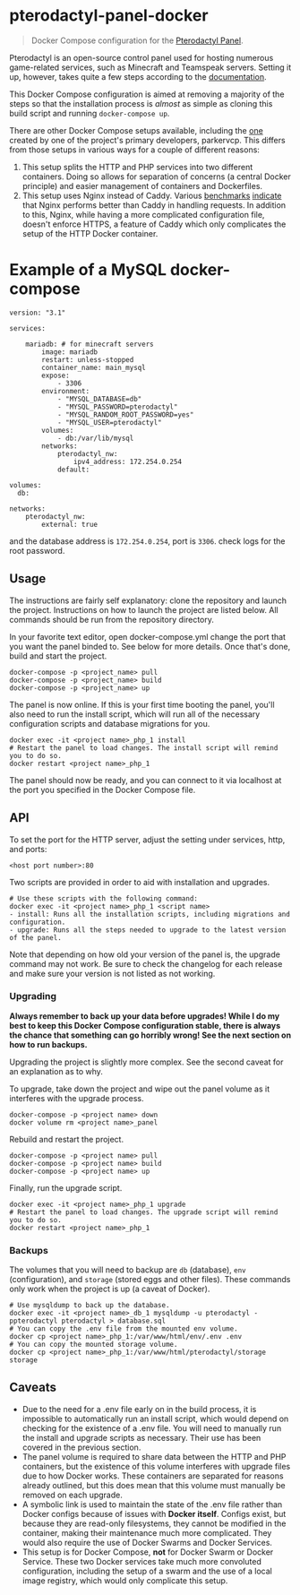 # pterodactyl-panel-docker

> Docker Compose configuration for the [Pterodactyl Panel](https://github.com/Pterodactyl/Panel).

Pterodactyl is an open-source control panel used for hosting numerous game-related
services, such as Minecraft and Teamspeak servers. Setting it up, however, takes
quite a few steps according to the [documentation](https://docs.pterodactyl.io/docs).

This Docker Compose configuration is aimed at removing a majority of the steps so
that the installation process is *almost* as simple as cloning this build script and
running `docker-compose up`.

There are other Docker Compose setups available, including the [one](https://github.com/parkervcp/pterodactyl-panel-Dockerfile)
created by one of the project's primary developers, parkervcp. This differs from
those setups in various ways for a couple of different reasons:

1. This setup splits the HTTP and PHP services into two different containers. Doing
so allows for separation of concerns (a central Docker principle) and easier management
of containers and Dockerfiles.
2. This setup uses Nginx instead of Caddy. Various [benchmarks](https://community.centminmod.com/threads/caddy-http-2-server-benchmarks.5170/#post-34367)
[indicate](https://hackernoon.com/caddy-a-modern-web-server-vs-nginx-e9e4abc443e)
that Nginx performs better than Caddy in handling requests. In addition to this,
Nginx, while having a more complicated configuration file, doesn't enforce HTTPS,
a feature of Caddy which only complicates the setup of the HTTP Docker container.

# Example of a MySQL docker-compose
```
version: "3.1"

services:

    mariadb: # for minecraft servers
        image: mariadb
        restart: unless-stopped
        container_name: main_mysql
        expose:
            - 3306
        environment:
            - "MYSQL_DATABASE=db"
            - "MYSQL_PASSWORD=pterodactyl"
            - "MYSQL_RANDOM_ROOT_PASSWORD=yes"
            - "MYSQL_USER=pterodactyl"
        volumes:
            - db:/var/lib/mysql
        networks:
            pterodactyl_nw:
                ipv4_address: 172.254.0.254
            default:

volumes:
  db:

networks:
    pterodactyl_nw:
        external: true
```
and the database address is `172.254.0.254`, port is `3306`. check logs for the root password.

## Usage
The instructions are fairly self explanatory: clone the repository and launch the
project. Instructions on how to launch the project are listed below. All commands
should be run from the repository directory.

In your favorite text editor, open docker-compose.yml change the port that you want
the panel binded to. See below for more details. Once that's done, build and start
the project.
```
docker-compose -p <project_name> pull
docker-compose -p <project_name> build
docker-compose -p <project_name> up
```
The panel is now online. If this is your first time booting the panel, you'll also
need to run the install script, which will run all of the necessary configuration
scripts and database migrations for you.
```
docker exec -it <project name>_php_1 install
# Restart the panel to load changes. The install script will remind you to do so.
docker restart <project name>_php_1
```
The panel should now be ready, and you can connect to it via localhost at the port
you specified in the Docker Compose file.

## API
To set the port for the HTTP server, adjust the setting under services, http, and
ports:
```
<host port number>:80
```
Two scripts are provided in order to aid with installation and upgrades.
```
# Use these scripts with the following command:
docker exec -it <project name>_php_1 <script name>
- install: Runs all the installation scripts, including migrations and configuration.
- upgrade: Runs all the steps needed to upgrade to the latest version of the panel.
```
Note that depending on how old your version of the panel is, the upgrade command
may not work. Be sure to check the changelog for each release and make sure your
version is not listed as not working.

### Upgrading
**Always remember to back up your data before upgrades! While I do my best to keep
this Docker Compose configuration stable, there is always the chance that something
can go horribly wrong! See the next section on how to run backups.**

Upgrading the project is slightly more complex. See the second caveat for an explanation
as to why.

To upgrade, take down the project and wipe out the panel volume as it interferes
with the upgrade process.
```
docker-compose -p <project name> down
docker volume rm <project name>_panel
```
Rebuild and restart the project.
```
docker-compose -p <project name> pull
docker-compose -p <project name> build
docker-compose -p <project name> up
```
Finally, run the upgrade script.
```
docker exec -it <project name>_php_1 upgrade
# Restart the panel to load changes. The upgrade script will remind you to do so.
docker restart <project name>_php_1
```

### Backups
The volumes that you will need to backup are `db` (database), `env` (configuration),
and `storage` (stored eggs and other files). These commands only work when the project
is up (a caveat of Docker).
```
# Use mysqldump to back up the database.
docker exec -it <project name>_db_1 mysqldump -u pterodactyl -ppterodactyl pterodactyl > database.sql
# You can copy the .env file from the mounted env volume.
docker cp <project name>_php_1:/var/www/html/env/.env .env
# You can copy the mounted storage volume.
docker cp <project name>_php_1:/var/www/html/pterodactyl/storage storage
```

## Caveats
- Due to the need for a .env file early on in the build process, it is impossible
to automatically run an install script, which would depend on checking for the existence
of a .env file. You will need to manually run the install and upgrade scripts as
necessary. Their use has been covered in the previous section.
- The panel volume is required to share data between the HTTP and PHP containers,
but the existence of this volume interferes with upgrade files due to how Docker
works. These containers are separated for reasons already outlined, but this does
mean that this volume must manually be removed on each upgrade.
- A symbolic link is used to maintain the state of the .env file rather than Docker
configs because of issues with **Docker itself**. Configs exist, but because they
are read-only filesystems, they cannot be modified in the container, making their
maintenance much more complicated. They would also require the use of Docker Swarms
and Docker Services.
- This setup is for Docker Compose, **not** for Docker Swarm or Docker Service. These
two Docker services take much more convoluted configuration, including the setup
of a swarm and the use of a local image registry, which would only complicate this
setup.
